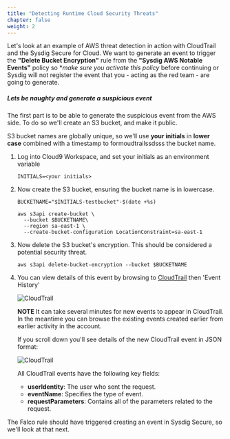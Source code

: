 ```yaml
---
title: "Detecting Runtime Cloud Security Threats"
chapter: false
weight: 2
---
```



Let's look at an example of AWS threat detection in action with CloudTrail and the Sysdig Secure for Cloud.  We want to generate an event to trigger the **"Delete Bucket Encryption"** rule from the **"Sysdig AWS Notable Events"** policy so **make sure you activate this policy* before continuing or Sysdig will not register the event that you - acting as the red team - are going to generate.

##### Lets be naughty and generate a suspicious event

The first part is to be able to generate the suspicious event from the AWS side. To do so we'll create an S3 bucket, and make it public.

S3 bucket names are globally unique, so we'll use **your initials** in **lower case** combined with a timestamp to formoudtrailssdsss the bucket name.

1. Log into Cloud9 Workspace, and set your initials as an environment variable

    ```
    INITIALS=<your initials>
    ```

1. Now create the S3 bucket, ensuring the bucket name is in lowercase.

    ```
    BUCKETNAME="$INITIALS-testbucket"-$(date +%s)

    aws s3api create-bucket \
      --bucket $BUCKETNAME\
      --region sa-east-1 \
      --create-bucket-configuration LocationConstraint=sa-east-1
    ```

1. Now delete the S3 bucket's encryption.  This should be considered a potential security threat.

    ```
    aws s3api delete-bucket-encryption --bucket $BUCKETNAME
    ```

1. You can view details of this event by browsing to [CloudTrail](https://console.aws.amazon.com/cloudtrail/home) then 'Event History'

    ![CloudTrail](/images/cloudtrail03.png)

    **NOTE** It can take several minutes for new events to appear in CloudTrail. In the meantime you can browse the existing events created earlier from earlier activity in the account.

    If you scroll down you'll see details of the new CloudTrail event in JSON format:

    ![CloudTrail](/images/cloudtrail_json03.png)

    All CloudTrail events have the following key fields:

      - **userIdentity**: The user who sent the request.
      - **eventName**: Specifies the type of event.
      - **requestParameters**: Contains all of the parameters related to the request.


The Falco rule should have triggered creating an event in Sysdig Secure, so we'll look at that next.
